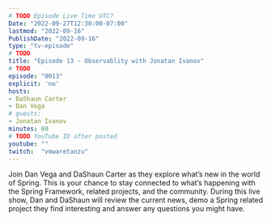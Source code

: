 ```yaml
---
# TODO Episode Live Time UTC?
Date: "2022-09-27T12:30:00-07:00"
lastmod: "2022-09-16"
PublishDate: "2022-09-16"
type: "tv-episode"
# TODO
title: "Episode 13 - Observablity with Jonatan Ivanov"
# TODO
episode: "0013"
explicit: 'no'
hosts:
- DaShaun Carter
- Dan Vega
# guests:
- Jonatan Ivanov
minutes: 60
# TODO YouTube ID after posted
youtube: ""
twitch:  "vmwaretanzu"
---
```


Join Dan Vega and DaShaun Carter as they explore what’s new in the world of Spring. This is your chance to stay connected to what’s happening with the Spring Framework, related projects, and the community. During this live show, Dan and DaShaun will review the current news, demo a Spring related project they find interesting and answer any questions you might have.